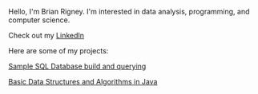 Hello, I'm Brian Rigney. I'm interested in data analysis, programming, and computer science.

Check out my [LinkedIn](https://www.linkedin.com/in/brian-rigney-79416489/)




Here are some of my projects:

[Sample SQL Database build and querying](https://github.com/BrianRigneyJ/Sample-SQL-Project)

[Basic Data Structures and Algorithms in Java](https://github.com/BrianRigneyJ/Basic-DSA-with-Java)
